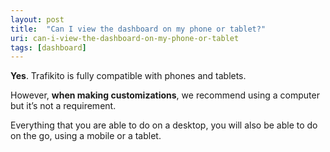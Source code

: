 ```yaml
---
layout: post
title:  "Can I view the dashboard on my phone or tablet?"
uri: can-i-view-the-dashboard-on-my-phone-or-tablet
tags: [dashboard]
---
```


**Yes**. Trafikito is fully compatible with phones and tablets.

<!--more-->

However, **when making customizations**, we recommend using a computer but it’s not a requirement. 

Everything that you are able to do on a desktop, you will also be able to do on the go, using a mobile or a tablet.